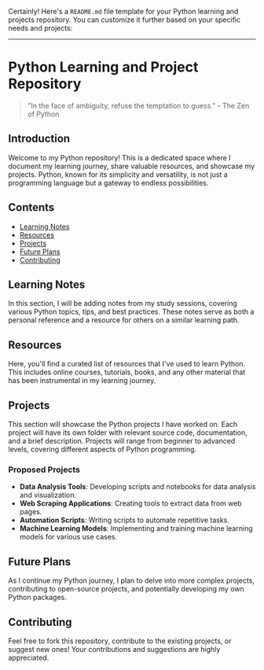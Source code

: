 Certainly! Here's a `README.md` file template for your Python learning and projects repository. You can customize it further based on your specific needs and projects:

---

# Python Learning and Project Repository

> "In the face of ambiguity, refuse the temptation to guess." - The Zen of Python

## Introduction
Welcome to my Python repository! This is a dedicated space where I document my learning journey, share valuable resources, and showcase my projects. Python, known for its simplicity and versatility, is not just a programming language but a gateway to endless possibilities.

## Contents
- [Learning Notes](#learning-notes)
- [Resources](#resources)
- [Projects](#projects)
- [Future Plans](#future-plans)
- [Contributing](#contributing)

## Learning Notes
In this section, I will be adding notes from my study sessions, covering various Python topics, tips, and best practices. These notes serve as both a personal reference and a resource for others on a similar learning path.

## Resources
Here, you'll find a curated list of resources that I've used to learn Python. This includes online courses, tutorials, books, and any other material that has been instrumental in my learning journey.

## Projects
This section will showcase the Python projects I have worked on. Each project will have its own folder with relevant source code, documentation, and a brief description. Projects will range from beginner to advanced levels, covering different aspects of Python programming.

### Proposed Projects
- **Data Analysis Tools**: Developing scripts and notebooks for data analysis and visualization.
- **Web Scraping Applications**: Creating tools to extract data from web pages.
- **Automation Scripts**: Writing scripts to automate repetitive tasks.
- **Machine Learning Models**: Implementing and training machine learning models for various use cases.

## Future Plans
As I continue my Python journey, I plan to delve into more complex projects, contributing to open-source projects, and potentially developing my own Python packages.

## Contributing
Feel free to fork this repository, contribute to the existing projects, or suggest new ones! Your contributions and suggestions are highly appreciated.


